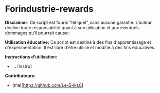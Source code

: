 # Forindustrie-rewards

**Disclaimer:** Ce script est fourni "tel quel", sans aucune garantie. L'auteur décline toute responsabilité quant à son utilisation et aux éventuels dommages qu'il pourrait causer.

**Utilisation éducative:** Ce script est destiné à des fins d'apprentissage et d'expérimentation. Il est libre d'être utilisé et modifié à des fins éducatives.

**Instructions d'utilisation:**
* ... [Instru]

**Contributeurs:**
* (me)[https://github.com/Le-S-lks0]

